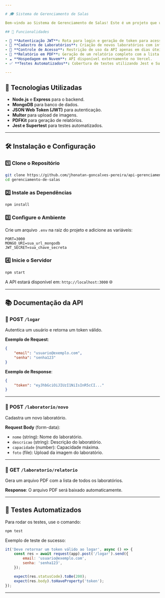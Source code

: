 ```yaml
---

# 🎓 Sistema de Gerenciamento de Salas

Bem-vindo ao Sistema de Gerenciamento de Salas! Este é um projeto que utiliza Node.js, Express e MongoDB para gerenciar laboratórios e salas de aula de maneira eficiente e segura. 🚀

## 📝 Funcionalidades  

- 🔐 **Autenticação JWT**: Rota para login e geração de token para acesso às funcionalidades da API.  
- 🏢 **Cadastro de Laboratórios**: Criação de novos laboratórios com informações detalhadas e upload de foto.  
- 📆 **Controle de Acesso**: Restrição de uso da API apenas em dias úteis (segunda a sexta).  
- 📄 **Relatório em PDF**: Geração de um relatório completo com a lista de laboratórios, incluindo fotos.  
- ☁️ **Hospedagem em Nuvem**: API disponível externamente no Vercel.  
- ✅ **Testes Automatizados**: Cobertura de testes utilizando Jest e Supertest.  

---
```


## 🚀 Tecnologias Utilizadas  

- **Node.js** e **Express** para o backend.  
- **MongoDB** para banco de dados.  
- **JSON Web Token (JWT)** para autenticação.  
- **Multer** para upload de imagens.  
- **PDFKit** para geração de relatórios.  
- **Jest e Supertest** para testes automatizados.  

---

## 🛠️ Instalação e Configuração  

### 1️⃣ Clone o Repositório  

```bash
git clone https://github.com/jhonatan-goncalves-pereira/api-gerenciamento-salas.git
cd gerenciamento-de-salas
```

### 2️⃣ Instale as Dependências  

```bash
npm install
```

### 3️⃣ Configure o Ambiente  

Crie um arquivo `.env` na raiz do projeto e adicione as variáveis:  

```plaintext
PORT=3000
MONGO_URI=sua_url_mongodb
JWT_SECRET=sua_chave_secreta
```

### 4️⃣ Inicie o Servidor  

```bash
npm start
```

A API estará disponível em: `http://localhost:3000` 🌐  

---

## 📚 Documentação da API  

### 🔐 **POST** `/logar`  
Autentica um usuário e retorna um token válido.  

**Exemplo de Request**:  
```json
{
    "email": "usuario@exemplo.com",
    "senha": "senha123"
}
```

**Exemplo de Response**:  
```json
{
    "token": "eyJhbGciOiJIUzI1NiIsInR5cCI..."
}
```

---

### 🏢 **POST** `/laboratorio/novo`  
Cadastra um novo laboratório.  

**Request Body** (form-data):  
- `nome` (string): Nome do laboratório.  
- `descricao` (string): Descrição do laboratório.  
- `capacidade` (number): Capacidade máxima.  
- `foto` (file): Upload da imagem do laboratório.  

---

### 📄 **GET** `/laboratorio/relatorio`  
Gera um arquivo PDF com a lista de todos os laboratórios.  

**Response**: O arquivo PDF será baixado automaticamente.  

---

## 🚧 Testes Automatizados  

Para rodar os testes, use o comando:  

```bash
npm test
```

Exemplo de teste de sucesso:  

```javascript
it('Deve retornar um token válido ao logar', async () => {
    const res = await request(app).post('/logar').send({
        email: 'usuario@exemplo.com',
        senha: 'senha123',
    });

    expect(res.statusCode).toBe(200);
    expect(res.body).toHaveProperty('token');
});
```

---
